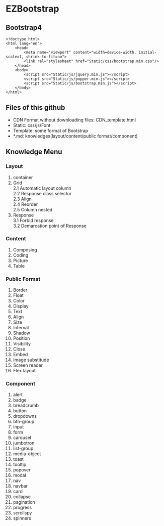 # EZBootstrap

## Bootstrap4
    <!doctype html>  
    <html lang="en">  
        <head>  
            <meta name="viewport" content="width=device-width, initial-scale=1, shrink-to-fit=no">  
            <link rel="stylesheet" href="Static/css/bootstrap.min.css"/>  
        </head>  
        <body>  
            <script src="Static/js/jquery.min.js"></script>  
            <script src="Static/js/popper.min.js"></script>  
            <script src="Static/js/bootstrap.min.js"></script>  
        </body>  
    </html>  

## Files of this github

- CDN Format without downloading files: CDN_template.html
- Static: css/js/Font
- Template: some format of Bootstrap
- \*.md: knowledges(layout/content/public format/component)

## Knowledge Menu

### Layout

1. container
2. Grid  
   2.1 Automatic layout column  
   2.2 Response class selector  
   2.3 Align  
   2.4 Reorder  
   2.5 Column nested  
3. Response  
   3.1 Forbid response  
   3.2 Demarcation point of Response  

### Content

1. Composing
2. Coding
3. Picture
4. Table

### Public Format

1. Border
2. Float
3. Color
4. Display
5. Text
6. Align
7. Size
8. Interval
9. Shadow
10. Position
11. Visibility
12. Close
13. Embed
14. Image substitude
15. Screen reader
16. Flex layout

### Component

1. alert
2. badge
3. breadcrumb
4. button
5. dropdowns
6. btn-group
7. input
8. form
9. carousel
10. jumbotron
11. list-group
12. media-object
13. toast
14. tooltip
15. popover
16. modal
17. nav
18. navbar
19. card
20. collapse
21. pagination
22. progress
23. scrollspy
24. spinners
